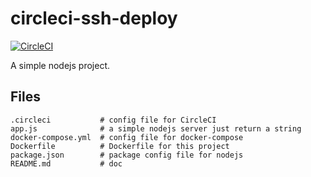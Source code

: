 # circleci-ssh-deploy

[![CircleCI](https://circleci.com/gh/webbootcamp-cn-blog/circleci-ssh-deploy/tree/main.svg?style=svg)](https://circleci.com/gh/webbootcamp-cn-blog/circleci-ssh-deploy/tree/main)

A simple nodejs project.

## Files

```
.circleci           # config file for CircleCI
app.js              # a simple nodejs server just return a string
docker-compose.yml  # config file for docker-compose
Dockerfile          # Dockerfile for this project
package.json        # package config file for nodejs
README.md           # doc
```